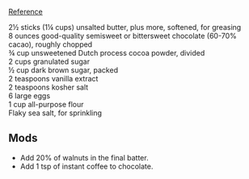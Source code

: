 [Reference](https://youtu.be/VvJm4pQZ04s?si=fcHtVIvbkvVvwYQX)

2½ sticks (1¼ cups) unsalted butter, plus more, softened, for greasing  
8 ounces good-quality semisweet or bittersweet chocolate (60-70% cacao), roughly chopped  
¾ cup unsweetened Dutch process cocoa powder, divided  
2 cups granulated sugar  
½ cup dark brown sugar, packed  
2 teaspoons vanilla extract  
2 teaspoons kosher salt  
6 large eggs  
1 cup all-purpose flour  
Flaky sea salt, for sprinkling

## Mods

- Add 20% of walnuts in the final batter.
- Add 1 tsp of instant coffee to chocolate.
